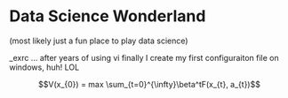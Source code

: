 # Data Science Wonderland
(most likely just a fun place to play data science)

_exrc ... after years of using vi finally I create my first configuraiton file on windows, huh! LOL

$$V(x_{0}) = max \sum_{t=0}^{\infty}\beta^tF(x_{t}, a_{t})$$
